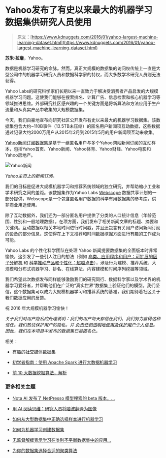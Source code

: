 # Yahoo发布了有史以来最大的机器学习数据集供研究人员使用

> 原文：[https://www.kdnuggets.com/2016/01/yahoo-largest-machine-learning-dataset.html](https://www.kdnuggets.com/2016/01/yahoo-largest-machine-learning-dataset.html)

**苏朱·拉詹**，Yahoo。

数据是机器学习研究的命脉。然而，真正大规模的数据集的访问权传统上一直是大型公司中的机器学习研究人员和数据科学家的特权，而大多数学术研究人员则无法获得。

Yahoo Labs的研究科学家们长期以来一直致力于解决受消费者产品启发的大规模机器学习问题。这使我们能够在搜索排名、计算广告、信息检索和核心机器学习等领域推进思维。外部研究社区感兴趣的一个关键方面是将新算法和方法应用于生产流量和从真实产品中收集的大规模数据集。

今天，我们自豪地宣布向研究社区公开发布有史以来最大的机器学习数据集。该数据集包含大约~110B事件（13.5TB未压缩）的匿名用户新闻项互动数据，这些数据通过记录大约2000万用户从2015年2月到2015年5月的用户新闻项互动来收集。

[Yahoo新闻订阅数据集](http://webscope.sandbox.yahoo.com/catalog.php?datatype=r&did=75)是基于一组匿名用户与多个Yahoo网站新闻订阅的互动样本，包括Yahoo首页、Yahoo新闻、Yahoo体育、Yahoo财经、Yahoo电影和Yahoo房地产。

![Yahoo新闻](../Images/8942c1cc758364cb59b397394bba6107.png)

*Yahoo主页上的新闻订阅。*

我们的目标是促进大规模机器学习和推荐系统领域的独立研究，并帮助缩小工业和学术研究之间的差距。该数据集作为Yahoo Labs [Webscope](http://webscope.sandbox.yahoo.com/) 数据共享计划的一部分提供，Webscope是一个包含匿名用户数据的科学有用数据集的参考库，供非商业用途使用。

除了互动数据外，我们还为一部分匿名用户提供了分类的人口统计信息（年龄范围、性别和一般地理数据）。在项方面，我们发布了相关新闻文章的标题、摘要和关键词。互动数据以相关本地时间进行时间戳，并且还包含有关用户访问新闻订阅的设备的部分信息，这使得在上下文推荐和时间数据挖掘方面进行有趣的工作成为可能。

Yahoo Labs 的个性化科学团队在处理 Yahoo 新闻提要数据集的全面版本时非常愉快，这引发了一些引人注目的想法（例如 [鸟类、应用程序和用户：可扩展的因子分解机](https://yahoolabs.tumblr.com/post/133013312756/birds-apps-and-users-scalable-factorization) 和 [科学推动产品和个性化：超越点击](https://yahoolabs.tumblr.com/post/99405569711/science-powering-product-and-personalization)），涉及行为建模、推荐系统、大规模和分布式机器学习、排名、在线算法、内容建模和时间序列挖掘等领域。

我们希望此次数据发布同样能够激励我们的研究同行、数据科学家以及学术界的机器学习爱好者，并帮助他们在广泛的“真实世界”数据集上验证他们的模型。我们坚信，这个数据集可以成为大规模机器学习和推荐系统的基准，我们期待着社区关于我们数据应用的反馈。

祝 2016 年大规模机器学习愉快！

*关于我们对用户隐私的处理说明：我们的用户每天都信任我们，我们努力赢得这种信任。我们热忱保护用户的隐私，并 [负责任和透明地使用及保护用户个人信息](https://policies.yahoo.com/us/en/yahoo/privacy/index.htm)。因此，我们在本项目中发布的数据集已被匿名化。*

相关：

+   [有趣的社交媒体数据集](/2014/08/interesting-social-media-datasets.html+)

+   [初学者指南：使用 Apache Spark 进行大数据机器学习](/2015/11/petrov-apache-spark-machine-learning-large-data.html)

+   [前 10 大数据挖掘算法，解析](/2015/05/top-10-data-mining-algorithms-explained.html)

### 更多相关主题

+   [Nota AI 发布了 NetPresso 模型搜索的 beta 版本，…](https://www.kdnuggets.com/2022/04/nota-ai-releases-beta-version-netpresso-model-search-hardwareaware-automl-tool.html)

+   [用 AI 阅读思维：研究人员将脑波翻译为图像](https://www.kdnuggets.com/2023/03/reading-minds-ai-researchers-translate-brain-waves-images.html)

+   [如何从大型数据集中正确选择样本进行机器学习](https://www.kdnuggets.com/2019/05/sample-huge-dataset-machine-learning.html)

+   [如何为机器学习创建数据集](https://www.kdnuggets.com/2022/02/create-dataset-machine-learning.html)

+   [无监督解缠表示学习在类别不平衡数据集中的应用…](https://www.kdnuggets.com/2023/01/unsupervised-disentangled-representation-learning-class-imbalanced-dataset-elastic-infogan.html)

+   [为你的数据集选择合适的聚类算法](https://www.kdnuggets.com/2019/10/right-clustering-algorithm.html)
